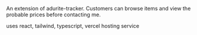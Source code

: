 An extension of adurite-tracker. 
Customers can browse items and view the probable prices before contacting me.

uses react, tailwind, typescript, vercel hosting service